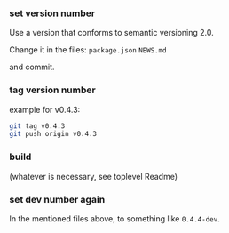 ### set version number

Use a version that conforms to semantic versioning 2.0.

Change it in the files:
`package.json`
`NEWS.md`

and commit.

### tag version number
example for v0.4.3:
```sh
git tag v0.4.3
git push origin v0.4.3
```

### build
(whatever is necessary, see toplevel Readme)

### set dev number again
In the mentioned files above, to something like `0.4.4-dev`.
